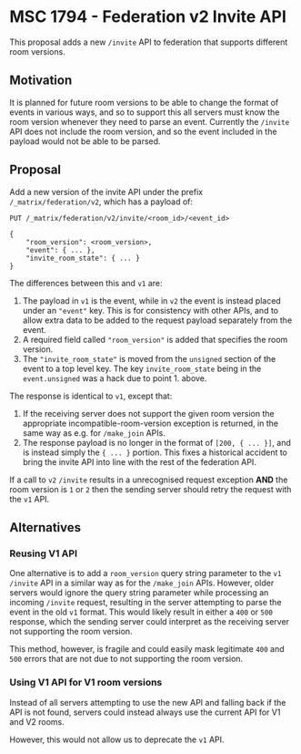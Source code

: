 # MSC 1794 - Federation v2 Invite API

This proposal adds a new `/invite` API to federation that supports different
room versions.

## Motivation

It is planned for future room versions to be able to change the format of events
in various ways, and so to support this all servers must know the room version
whenever they need to parse an event.  Currently the `/invite` API does not
include the room version, and so the event included in the payload would not be
able to be parsed.

## Proposal

Add a new version of the invite API under the prefix `/_matrix/federation/v2`,
which has a payload of:

```
PUT /_matrix/federation/v2/invite/<room_id>/<event_id>

{
    "room_version": <room_version>,
    "event": { ... },
    "invite_room_state": { ... }
}
```

The differences between this and `v1` are:

1. The payload in `v1` is the event, while in `v2` the event is instead placed
   under an `"event"` key. This is for consistency with other APIs, and to allow
   extra data to be added to the request payload separately from the event.
2. A required field called `"room_version"` is added that specifies the room
   version.
3. The `"invite_room_state"` is moved from the `unsigned` section of the event
   to a top level key. The key `invite_room_state` being in the `event.unsigned`
   was a hack due to point 1. above.


The response is identical to `v1`, except that:

1. If the receiving server does not support the given room version the
   appropriate incompatible-room-version exception is returned, in the same way
   as e.g. for `/make_join` APIs.
2. The response payload is no longer in the format of `[200, { ... }]`, and is
   instead simply the `{ ... }` portion. This fixes a historical accident to
   bring the invite API into line with the rest of the federation API.


If a call to `v2` `/invite` results in a unrecognised request exception **AND**
the room version is `1` or `2` then the sending server should retry the request
with the `v1` API.


## Alternatives


### Reusing V1 API

One alternative is to add a `room_version` query string parameter to the `v1`
`/invite` API in a similar way as for the `/make_join` APIs. However, older
servers would ignore the query string parameter while processing an incoming
`/invite` request, resulting in the server attempting to parse the event in the
old `v1` format. This would likely result in either a `400` or `500` response,
which the sending server could interpret as the receiving server not supporting
the room version.

This method, however, is fragile and could easily mask legitimate `400` and
`500` errors that are not due to not supporting the room version.


### Using V1 API for V1 room versions

Instead of all servers attempting to use the new API and falling back if the API
is not found, servers could instead always use the current API for V1 and V2
rooms.

However, this would not allow us to deprecate the `v1` API.
